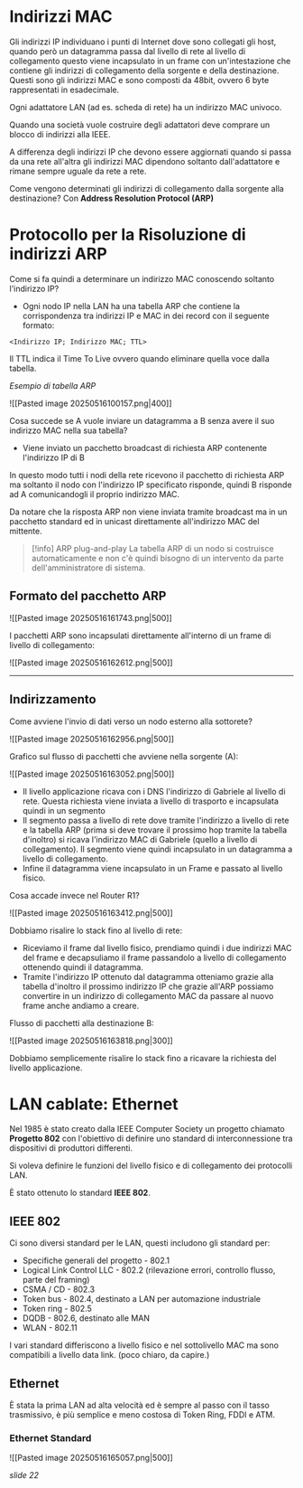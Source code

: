 # Indirizzi MAC
Gli indirizzi IP individuano i punti di Internet dove sono collegati gli host, quando però un datagramma passa dal livello di rete al livello di collegamento questo viene incapsulato in un frame con un'intestazione che contiene gli indirizzi di collegamento della sorgente e della destinazione. Questi sono gli indirizzi MAC e sono composti da 48bit, ovvero 6 byte rappresentati in esadecimale.

Ogni adattatore LAN (ad es. scheda di rete) ha un indirizzo MAC univoco.

Quando una società vuole costruire degli adattatori deve comprare un blocco di indirizzi alla IEEE.

A differenza degli indirizzi IP che devono essere aggiornati quando si passa da una rete all'altra gli indirizzi MAC dipendono soltanto dall'adattatore e rimane sempre uguale da rete a rete.

Come vengono determinati gli indirizzi di collegamento dalla sorgente alla destinazione? Con **Address Resolution Protocol (ARP)**

# Protocollo per la Risoluzione di indirizzi ARP
Come si fa quindi a determinare un indirizzo MAC conoscendo soltanto l'indirizzo IP?
- Ogni nodo IP nella LAN ha una tabella ARP che contiene la corrispondenza tra indirizzi IP e MAC in dei record con il seguente formato:

```
<Indirizzo IP; Indirizzo MAC; TTL>
```

Il TTL indica il Time To Live ovvero quando eliminare quella voce dalla tabella.

_Esempio di tabella ARP_

![[Pasted image 20250516100157.png|400]]

Cosa succede se A vuole inviare un datagramma a B senza avere il suo indirizzo MAC nella sua tabella?
- Viene inviato un pacchetto broadcast di richiesta ARP contenente l'indirizzo IP di B

In questo modo tutti i nodi della rete ricevono il pacchetto di richiesta ARP ma soltanto il nodo con l'indirizzo IP specificato risponde, quindi B risponde ad A comunicandogli il proprio indirizzo MAC.

Da notare che la risposta ARP non viene inviata tramite broadcast ma in un pacchetto standard ed in unicast direttamente all'indirizzo MAC del mittente.

> [!info] ARP plug-and-play
> La tabella ARP di un nodo si costruisce automaticamente e non c'è quindi bisogno di un intervento da parte dell'amministratore di sistema.

## Formato del pacchetto ARP
![[Pasted image 20250516161743.png|500]]

I pacchetti ARP sono incapsulati direttamente all'interno di un frame di livello di collegamento:

![[Pasted image 20250516162612.png|500]]

---
## Indirizzamento
Come avviene l'invio di dati verso un nodo esterno alla sottorete?

![[Pasted image 20250516162956.png|500]]

Grafico sul flusso di pacchetti che avviene nella sorgente (A):

![[Pasted image 20250516163052.png|500]]

- Il livello applicazione ricava con i DNS l'indirizzo di Gabriele al livello di rete. Questa richiesta viene inviata a livello di trasporto e incapsulata quindi in un segmento
- Il segmento passa a livello di rete dove tramite l'indirizzo a livello di rete e la tabella ARP (prima si deve trovare il prossimo hop tramite la tabella d'inoltro) si ricava l'indirizzo MAC di Gabriele (quello a livello di collegamento). Il segmento viene quindi incapsulato in un datagramma a livello di collegamento.
- Infine il datagramma viene incapsulato in un Frame e passato al livello fisico.

Cosa accade invece nel Router R1?

![[Pasted image 20250516163412.png|500]]

Dobbiamo risalire lo stack fino al livello di rete:
- Riceviamo il frame dal livello fisico, prendiamo quindi i due indirizzi MAC del frame e decapsuliamo il frame passandolo a livello di collegamento ottenendo quindi il datagramma.
- Tramite l'indirizzo IP ottenuto dal datagramma otteniamo grazie alla tabella d'inoltro il prossimo indirizzo IP che grazie all'ARP possiamo convertire in un indirizzo di collegamento MAC da passare al nuovo frame anche andiamo a creare.

Flusso di pacchetti alla destinazione B:

![[Pasted image 20250516163818.png|300]]

Dobbiamo semplicemente risalire lo stack fino a ricavare la richiesta del livello applicazione.

# LAN cablate: Ethernet
Nel 1985 è stato creato dalla IEEE Computer Society un progetto chiamato **Progetto 802** con l'obiettivo di definire uno standard di interconnessione tra dispositivi di produttori differenti.

Si voleva definire le funzioni del livello fisico e di collegamento dei protocolli LAN.

È stato ottenuto lo standard **IEEE 802**.

## IEEE 802
Ci sono diversi standard per le LAN, questi includono gli standard per:
- Specifiche generali del progetto - 802.1
- Logical Link Control LLC - 802.2 (rilevazione errori, controllo flusso, parte del framing)
- CSMA / CD - 802.3
- Token bus - 802.4, destinato a LAN per automazione industriale
- Token ring - 802.5
- DQDB - 802.6, destinato alle MAN
- WLAN - 802.11

I vari standard differiscono a livello fisico e nel sottolivello MAC ma sono compatibili a livello data link. (poco chiaro, da capire.)

## Ethernet
È stata la prima LAN ad alta velocità ed è sempre al passo con il tasso trasmissivo, è più semplice e meno costosa di Token Ring, FDDI e ATM.

### Ethernet Standard
![[Pasted image 20250516165057.png|500]]

_slide 22_
